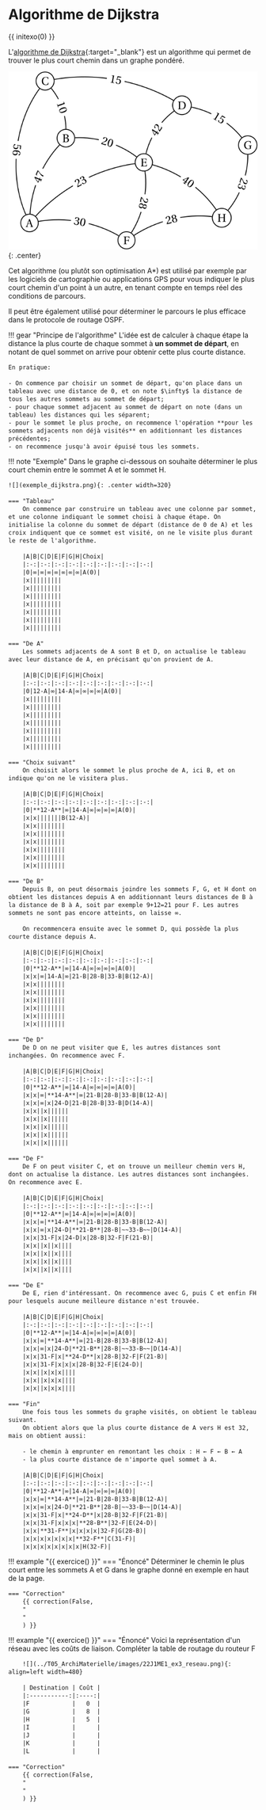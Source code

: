 # Algorithme de Dijkstra

{{ initexo(0) }}

L'[algorithme de Dijkstra](https://fr.wikipedia.org/wiki/Algorithme_de_Dijkstra){:target="_blank"} est un algorithme qui permet de trouver le plus court chemin dans un graphe pondéré.

![](exemple_arbre_pondere.svg){: .center} 

Cet algorithme (ou plutôt son optimisation A*) est utilisé par exemple par les logiciels de cartographie ou applications GPS pour vous indiquer le plus court chemin d'un point à un autre, en tenant compte en temps réel des conditions de parcours.

Il peut être également utilisé pour déterminer le parcours le plus efficace dans le protocole de routage OSPF.

!!! gear "Principe de l'algorithme"
    L'idée est de calculer à chaque étape la distance la plus courte de chaque sommet à **un sommet de départ**, en notant de quel sommet on arrive pour obtenir cette plus courte distance.

    En pratique:

    - On commence par choisir un sommet de départ, qu'on place dans un tableau avec une distance de 0, et on note $\infty$ la distance de tous les autres sommets au sommet de départ;
    - pour chaque sommet adjacent au sommet de départ on note (dans un tableau) les distances qui les séparent;
    - pour le sommet le plus proche, on recommence l'opération **pour les sommets adjacents non déjà visités** en additionnant les distances précédentes;
    - on recommence jusqu'à avoir épuisé tous les sommets.


!!! note "Exemple"
    Dans le graphe ci-dessous on souhaite déterminer le plus court chemin entre le sommet A et le sommet H.

    ![](exemple_dijkstra.png){: .center width=320} 

    === "Tableau"
        On commence par construire un tableau avec une colonne par sommet, et une colonne indiquant le sommet choisi à chaque étape. On initialise la colonne du sommet de départ (distance de 0 de A) et les croix indiquent que ce sommet est visité, on ne le visite plus durant le reste de l'algorithme.

        |A|B|C|D|E|F|G|H|Choix|
        |:-:|:-:|:-:|:-:|:-:|:-:|:-:|:-:|:-:|
        |0|∞|∞|∞|∞|∞|∞|∞|A(0)|
        |x|||||||||
        |x|||||||||
        |x|||||||||
        |x|||||||||
        |x|||||||||
        |x|||||||||
        |x|||||||||
    
    === "De A"
        Les sommets adjacents de A sont B et D, on actualise le tableau avec leur distance de A, en précisant qu'on provient de A.

        |A|B|C|D|E|F|G|H|Choix|
        |:-:|:-:|:-:|:-:|:-:|:-:|:-:|:-:|:-:|
        |0|12-A|∞|14-A|∞|∞|∞|∞|A(0)|
        |x|||||||||
        |x|||||||||
        |x|||||||||
        |x|||||||||
        |x|||||||||
        |x|||||||||
        |x|||||||||

    === "Choix suivant"
        On choisit alors le sommet le plus proche de A, ici B, et on indique qu'on ne le visitera plus.

        |A|B|C|D|E|F|G|H|Choix|
        |:-:|:-:|:-:|:-:|:-:|:-:|:-:|:-:|:-:|
        |0|**12-A**|∞|14-A|∞|∞|∞|∞|A(0)|
        |x|x|||||||B(12-A)|
        |x|x||||||||
        |x|x||||||||
        |x|x||||||||
        |x|x||||||||
        |x|x||||||||
        |x|x||||||||

    === "De B"
        Depuis B, on peut désormais joindre les sommets F, G, et H dont on obtient les distances depuis A en additionnant leurs distances de B à la distance de B à A, soit par exemple 9+12=21 pour F. Les autres sommets ne sont pas encore atteints, on laisse ∞.

        On recommencera ensuite avec le sommet D, qui possède la plus courte distance depuis A.

        |A|B|C|D|E|F|G|H|Choix|
        |:-:|:-:|:-:|:-:|:-:|:-:|:-:|:-:|:-:|
        |0|**12-A**|∞|14-A|∞|∞|∞|∞|A(0)|
        |x|x|∞|14-A|∞|21-B|28-B|33-B|B(12-A)|
        |x|x||||||||
        |x|x||||||||
        |x|x||||||||
        |x|x||||||||
        |x|x||||||||
        |x|x||||||||
    
    === "De D"
        De D on ne peut visiter que E, les autres distances sont inchangées. On recommence avec F.

        |A|B|C|D|E|F|G|H|Choix|
        |:-:|:-:|:-:|:-:|:-:|:-:|:-:|:-:|:-:|
        |0|**12-A**|∞|14-A|∞|∞|∞|∞|A(0)|
        |x|x|∞|**14-A**|∞|21-B|28-B|33-B|B(12-A)|
        |x|x|∞|x|24-D|21-B|28-B|33-B|D(14-A)|
        |x|x||x||||||
        |x|x||x||||||
        |x|x||x||||||
        |x|x||x||||||
        |x|x||x||||||
    
    === "De F"
        De F on peut visiter C, et on trouve un meilleur chemin vers H, dont on actualise la distance. Les autres distances sont inchangées. On recommence avec E.

        |A|B|C|D|E|F|G|H|Choix|
        |:-:|:-:|:-:|:-:|:-:|:-:|:-:|:-:|:-:|
        |0|**12-A**|∞|14-A|∞|∞|∞|∞|A(0)|
        |x|x|∞|**14-A**|∞|21-B|28-B|33-B|B(12-A)|
        |x|x|∞|x|24-D|**21-B**|28-B|~~33-B~~|D(14-A)|
        |x|x|31-F|x|24-D|x|28-B|32-F|F(21-B)|
        |x|x||x||x||||
        |x|x||x||x||||
        |x|x||x||x||||
        |x|x||x||x||||

    === "De E"
        De E, rien d'intéressant. On recommence avec G, puis C et enfin FH pour lesquels aucune meilleure distance n'est trouvée.

        |A|B|C|D|E|F|G|H|Choix|
        |:-:|:-:|:-:|:-:|:-:|:-:|:-:|:-:|:-:|
        |0|**12-A**|∞|14-A|∞|∞|∞|∞|A(0)|
        |x|x|∞|**14-A**|∞|21-B|28-B|33-B|B(12-A)|
        |x|x|∞|x|24-D|**21-B**|28-B|~~33-B~~|D(14-A)|
        |x|x|31-F|x|**24-D**|x|28-B|32-F|F(21-B)|
        |x|x|31-F|x|x|x|28-B|32-F|E(24-D)|
        |x|x||x|x|x||||
        |x|x||x|x|x||||
        |x|x||x|x|x||||
    
    === "Fin"
        Une fois tous les sommets du graphe visités, on obtient le tableau suivant.
        On obtient alors que la plus courte distance de A vers H est 32, mais on obtient aussi:

        - le chemin à emprunter en remontant les choix : H ← F ← B ← A
        - la plus courte distance de n'importe quel sommet à A.

        |A|B|C|D|E|F|G|H|Choix|
        |:-:|:-:|:-:|:-:|:-:|:-:|:-:|:-:|:-:|
        |0|**12-A**|∞|14-A|∞|∞|∞|∞|A(0)|
        |x|x|∞|**14-A**|∞|21-B|28-B|33-B|B(12-A)|
        |x|x|∞|x|24-D|**21-B**|28-B|~~33-B~~|D(14-A)|
        |x|x|31-F|x|**24-D**|x|28-B|32-F|F(21-B)|
        |x|x|31-F|x|x|x|**28-B**|32-F|E(24-D)|
        |x|x|**31-F**|x|x|x|x|32-F|G(28-B)|
        |x|x|x|x|x|x|x|**32-F**|C(31-F)|
        |x|x|x|x|x|x|x|x|H(32-F)|

!!! example "{{ exercice() }}"
    === "Énoncé" 
        Déterminer le chemin le plus court entre les sommets A et G dans le graphe donné en exemple en haut de la page.
        
    === "Correction" 
        {{ correction(False, 
        "
        "
        ) }}
!!! example "{{ exercice() }}"
    === "Énoncé" 
        Voici la représentation d'un réseau avec les coûts de liaison. Compléter la table de routage du routeur F

        ![](../T05_ArchiMaterielle/images/22J1ME1_ex3_reseau.png){: align=left width=480} 

        | Destination | Coût |
        |:-----------:|:----:|
        |F            |   0  |
        |G            |   8  |
        |H            |   5  |
        |I            |      |
        |J            |      |
        |K            |      |
        |L            |      |

    === "Correction" 
        {{ correction(False, 
        "
        "
        ) }}